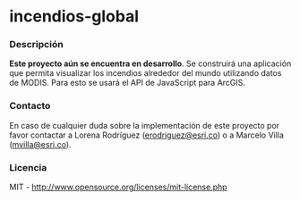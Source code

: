 # incendios-global

### Descripción
**Este proyecto aún se encuentra en desarrollo**. Se construirá una aplicación que permita visualizar los incendios alrededor del mundo utilizando datos de MODIS. Para esto se usará el API de JavaScript para ArcGIS.


### Contacto
En caso de cualquier duda sobre la implementación de este proyecto por favor contactar a Lorena Rodríguez (erodriguez@esri.co) o a Marcelo Villa (mvilla@esri.co).


### Licencia
MIT - <http://www.opensource.org/licenses/mit-license.php>